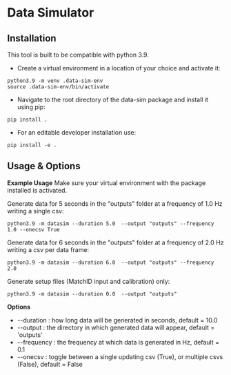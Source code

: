 # Data Simulator

## Installation
This tool is built to be compatible with python 3.9.

- Create a virtual environment in a location of your choice and activate it:
```
python3.9 -m venv .data-sim-env
source .data-sim-env/bin/activate
```

- Navigate to the root directory of the data-sim package and install it using pip:
```
pip install .
```

- For an editable developer installation use:
```
pip install -e .
```

## Usage & Options

**Example Usage**
Make sure your virtual environment with the package installed is activated.

Generate data for 5 seconds in the "outputs" folder at a frequency of 1.0 Hz writing a single csv:
```shell
python3.9 -m datasim --duration 5.0  --output "outputs" --frequency 1.0 --onecsv True
```

Generate data for 6 seconds in the "outputs" folder at a frequency of 2.0 Hz writing a csv per data frame:
```shell
python3.9 -m datasim --duration 6.0  --output "outputs" --frequency 2.0
```

Generate setup files (MatchID input and calibration) only:
```shell
python3.9 -m datasim --duration 0.0  --output "outputs"
```

**Options**
- --duration : how long data will be generated in seconds, default = 10.0
- --output : the directory in which generated data will appear, default = 'outputs'
- --frequency : the frequency at which data is generated in Hz, default = 0.1
- --onecsv : toggle between a single updating csv (True), or multiple csvs (False), default = False
